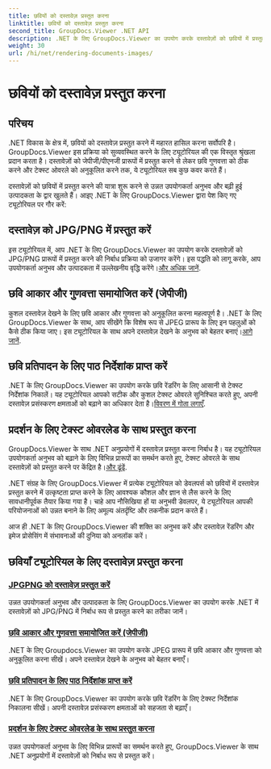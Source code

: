 ```yaml
---
title: छवियों को दस्तावेज़ प्रस्तुत करना
linktitle: छवियों को दस्तावेज़ प्रस्तुत करना
second_title: GroupDocs.Viewer .NET API
description: .NET के लिए GroupDocs.Viewer का उपयोग करके दस्तावेज़ों को छवियों में प्रस्तुत करने पर ट्यूटोरियल देखें। छवि गुणवत्ता अनुकूलित करें, पाठ निर्देशांक निकालें और उपयोगकर्ता अनुभव बढ़ाएं।
weight: 30
url: /hi/net/rendering-documents-images/
---
```


# छवियों को दस्तावेज़ प्रस्तुत करना

## परिचय

.NET विकास के क्षेत्र में, छवियों को दस्तावेज़ प्रस्तुत करने में महारत हासिल करना सर्वोपरि है। GroupDocs.Viewer इस प्रक्रिया को सुव्यवस्थित करने के लिए ट्यूटोरियल की एक विस्तृत श्रृंखला प्रदान करता है। दस्तावेज़ों को जेपीजी/पीएनजी प्रारूपों में प्रस्तुत करने से लेकर छवि गुणवत्ता को ठीक करने और टेक्स्ट ओवरले को अनुकूलित करने तक, ये ट्यूटोरियल सब कुछ कवर करते हैं।

दस्तावेज़ों को छवियों में प्रस्तुत करने की यात्रा शुरू करने से उन्नत उपयोगकर्ता अनुभव और बढ़ी हुई उत्पादकता के द्वार खुलते हैं। आइए .NET के लिए GroupDocs.Viewer द्वारा पेश किए गए ट्यूटोरियल पर गौर करें:

## दस्तावेज़ को JPG/PNG में प्रस्तुत करें
 इस ट्यूटोरियल में, आप .NET के लिए GroupDocs.Viewer का उपयोग करके दस्तावेज़ों को JPG/PNG प्रारूपों में प्रस्तुत करने की निर्बाध प्रक्रिया को उजागर करेंगे। इस पद्धति को लागू करके, आप उपयोगकर्ता अनुभव और उत्पादकता में उल्लेखनीय वृद्धि करेंगे।[और अधिक जानें](./render-jpg-png/).

## छवि आकार और गुणवत्ता समायोजित करें (जेपीजी)
 कुशल दस्तावेज़ देखने के लिए छवि आकार और गुणवत्ता को अनुकूलित करना महत्वपूर्ण है। .NET के लिए GroupDocs.Viewer के साथ, आप सीखेंगे कि विशेष रूप से JPEG प्रारूप के लिए इन पहलुओं को कैसे ठीक किया जाए। इस ट्यूटोरियल के साथ अपने दस्तावेज़ देखने के अनुभव को बेहतर बनाएं।[आगे जानें](./adjust-image-size-and-quality-jpg/).

## छवि प्रतिपादन के लिए पाठ निर्देशांक प्राप्त करें
.NET के लिए GroupDocs.Viewer का उपयोग करके छवि रेंडरिंग के लिए आसानी से टेक्स्ट निर्देशांक निकालें। यह ट्यूटोरियल आपको सटीक और कुशल टेक्स्ट ओवरले सुनिश्चित करते हुए, अपनी दस्तावेज़ प्रसंस्करण क्षमताओं को बढ़ाने का अधिकार देता है।[विवरण में गोता लगाएँ](./get-text-coordinates-image/).

## प्रदर्शन के लिए टेक्स्ट ओवरलेड के साथ प्रस्तुत करना
 GroupDocs.Viewer के साथ .NET अनुप्रयोगों में दस्तावेज़ प्रस्तुत करना निर्बाध है। यह ट्यूटोरियल उपयोगकर्ता अनुभव को बढ़ाने के लिए विभिन्न प्रारूपों का समर्थन करते हुए, टेक्स्ट ओवरले के साथ दस्तावेज़ों को प्रस्तुत करने पर केंद्रित है।[और ढूंढें](./render-with-text-overlay/).

.NET संग्रह के लिए GroupDocs.Viewer में प्रत्येक ट्यूटोरियल को डेवलपर्स को छवियों में दस्तावेज़ प्रस्तुत करने में उत्कृष्टता प्राप्त करने के लिए आवश्यक कौशल और ज्ञान से लैस करने के लिए सावधानीपूर्वक तैयार किया गया है। चाहे आप नौसिखिया हों या अनुभवी डेवलपर, ये ट्यूटोरियल आपकी परियोजनाओं को उन्नत बनाने के लिए अमूल्य अंतर्दृष्टि और तकनीक प्रदान करते हैं।

आज ही .NET के लिए GroupDocs.Viewer की शक्ति का अनुभव करें और दस्तावेज़ रेंडरिंग और इमेज प्रोसेसिंग में संभावनाओं की दुनिया को अनलॉक करें।

## छवियाँ ट्यूटोरियल के लिए दस्तावेज़ प्रस्तुत करना
### [JPGPNG को दस्तावेज़ प्रस्तुत करें](./render-jpg-png/)
उन्नत उपयोगकर्ता अनुभव और उत्पादकता के लिए GroupDocs.Viewer का उपयोग करके .NET में दस्तावेज़ों को JPG/PNG में निर्बाध रूप से प्रस्तुत करने का तरीका जानें।
### [छवि आकार और गुणवत्ता समायोजित करें (जेपीजी)](./adjust-image-size-and-quality-jpg/)
.NET के लिए Groupdocs.Viewer का उपयोग करके JPEG प्रारूप में छवि आकार और गुणवत्ता को अनुकूलित करना सीखें। अपने दस्तावेज़ देखने के अनुभव को बेहतर बनाएँ।
### [छवि प्रतिपादन के लिए पाठ निर्देशांक प्राप्त करें](./get-text-coordinates-image/)
.NET के लिए GroupDocs.Viewer का उपयोग करके छवि रेंडरिंग के लिए टेक्स्ट निर्देशांक निकालना सीखें। अपनी दस्तावेज़ प्रसंस्करण क्षमताओं को सहजता से बढ़ाएँ।
### [प्रदर्शन के लिए टेक्स्ट ओवरलेड के साथ प्रस्तुत करना](./render-with-text-overlay/)
उन्नत उपयोगकर्ता अनुभव के लिए विभिन्न प्रारूपों का समर्थन करते हुए, GroupDocs.Viewer के साथ .NET अनुप्रयोगों में दस्तावेज़ों को निर्बाध रूप से प्रस्तुत करें।